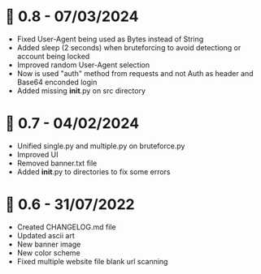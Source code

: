 # 🎉 0.8 - 07/03/2024
- Fixed User-Agent being used as Bytes instead of String
- Added sleep (2 seconds) when bruteforcing to avoid detectiong or account being locked
- Improved random User-Agent selection
- Now is used "auth" method from requests and not Auth as header and Base64 enconded login
- Added missing __init__.py on src directory

# 🎉 0.7 - 04/02/2024
- Unified single.py and multiple.py on bruteforce.py
- Improved UI
- Removed banner.txt file
- Added __init__.py to directories to fix some errors

# 🎉 0.6 - 31/07/2022
- Created CHANGELOG.md file
- Updated ascii art
- New banner image
- New color scheme
- Fixed multiple website file blank url scanning